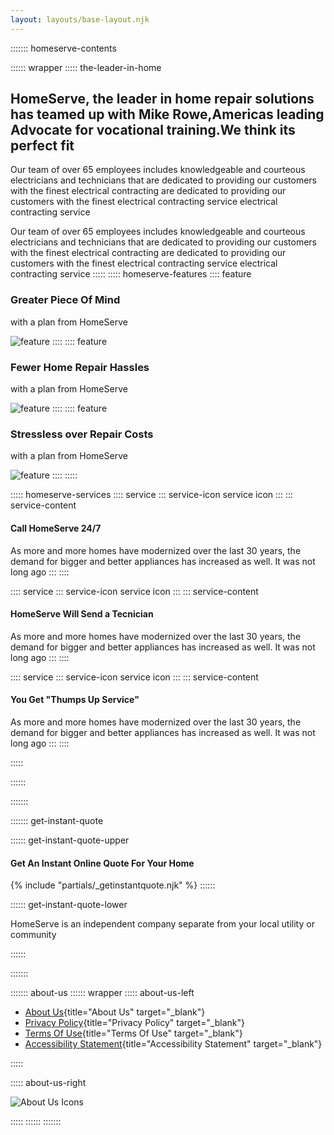 ```yaml
---
layout: layouts/base-layout.njk
---
```


::::::: homeserve-contents

:::::: wrapper
::::: the-leader-in-home

## HomeServe, the leader in home repair solutions has teamed up with Mike Rowe,Americas leading Advocate for vocational training.We think its perfect fit

Our team of over 65 employees includes knowledgeable and courteous electricians and technicians that are dedicated to providing our customers with the finest electrical contracting 
are dedicated to providing our customers with the finest electrical contracting service  electrical contracting service

Our team of over 65 employees includes knowledgeable and courteous electricians and technicians that are dedicated to providing our customers with the finest electrical contracting 
are dedicated to providing our customers with the finest electrical contracting service  electrical contracting service
:::::
::::: homeserve-features
:::: feature

### Greater Piece Of Mind

with a plan from HomeServe

![feature](http://placehold.jp/329x194.png)
::::
:::: feature

### Fewer Home Repair Hassles

with a plan from HomeServe

![feature](http://placehold.jp/329x194.png)
::::
:::: feature

### Stressless over Repair Costs

with a plan from HomeServe

![feature](http://placehold.jp/329x194.png)
::::
:::::

::::: homeserve-services
:::: service
::: service-icon
    service icon
:::
::: service-content

#### Call HomeServe 24/7

As more and more homes have modernized over the
last 30 years, the demand for bigger and better
appliances has increased as well. It was not long ago
:::
::::

:::: service
::: service-icon
    service icon
:::
::: service-content

#### HomeServe Will Send a Tecnician

As more and more homes have modernized over the
last 30 years, the demand for bigger and better
appliances has increased as well. It was not long ago
:::
::::

:::: service
::: service-icon
    service icon
:::
::: service-content

#### You Get "Thumps Up Service"

As more and more homes have modernized over the
last 30 years, the demand for bigger and better
appliances has increased as well. It was not long ago
:::
::::

:::::

::::::

:::::::

::::::: get-instant-quote

:::::: get-instant-quote-upper

#### Get An Instant Online Quote For Your Home

 {% include "partials/_getinstantquote.njk" %}
::::::

:::::: get-instant-quote-lower

HomeServe is an independent company separate from your local utility or community

::::::

:::::::

::::::: about-us
:::::: wrapper
::::: about-us-left

- [About Us](#FIXME){title="About Us" target="_blank"}
- [Privacy Policy](#FIXME){title="Privacy Policy" target="_blank"}
- [Terms Of Use](#FIXME){title="Terms Of Use" target="_blank"}
- [Accessibility Statement](#FIXME){title="Accessibility Statement" target="_blank"}

:::::

::::: about-us-right

![About Us Icons](http://placehold.jp/148x118.png)

:::::
::::::
:::::::